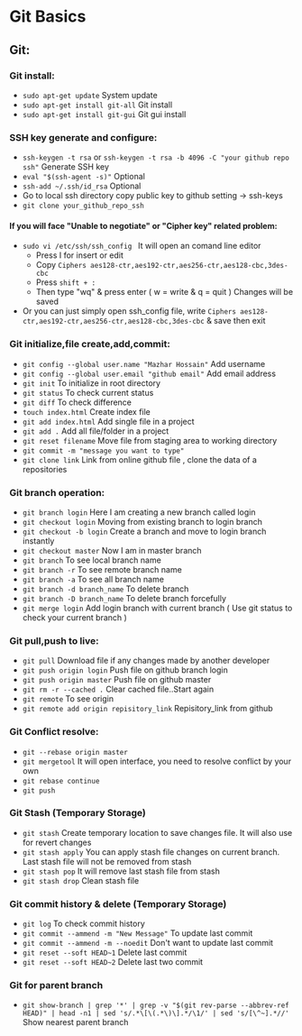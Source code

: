 # Git Basics #

## Git: ##

### Git install: ###
  * ``` sudo apt-get update ``` System update
  * ``` sudo apt-get install git-all ``` Git install
  * ``` sudo apt-get install git-gui ``` Git gui install
  
### SSH key generate and configure: ###
  * ``` ssh-keygen -t rsa ``` or ``` ssh-keygen -t rsa -b 4096 -C "your github repo ssh" ``` Generate SSH key
  * ``` eval "$(ssh-agent -s)" ``` Optional
  * ``` ssh-add ~/.ssh/id_rsa ``` Optional
  * Go to local ssh directory copy public key to github setting -> ssh-keys
  * ``` git clone your_github_repo_ssh ```
  
   #### If you will face "Unable to negotiate" or "Cipher key" related problem: ####
  
   * ``` sudo vi /etc/ssh/ssh_config  ``` It will open an comand line editor
       * Press I for insert or edit
       * Copy ``` Ciphers aes128-ctr,aes192-ctr,aes256-ctr,aes128-cbc,3des-cbc ```
       * Press ``` shift + : ``` 
       * Then type "wq" & press enter ( w = write & q = quit ) Changes will be saved
   * Or you can just simply open ssh_config file, write ``` Ciphers aes128-ctr,aes192-ctr,aes256-ctr,aes128-cbc,3des-cbc ``` & save then exit

### Git initialize,file create,add,commit: ###
  * ``` git config --global user.name "Mazhar Hossain" ``` Add username
  * ``` git config --global user.email "github email" ``` Add email address
  * ``` git init ``` To initialize in root directory
  * ``` git status ``` To check current status
  * ``` git diff ``` To check difference
  * ``` touch index.html ``` Create index file
  * ``` git add index.html ``` Add single file in a project
  * ``` git add . ``` Add all file/folder in a project
  * ``` git reset filename ``` Move file from staging area to working directory
  * ``` git commit -m "message you want to type" ```
  * ``` git clone link ``` Link from online github file , clone the data of a repositories
### Git branch operation: ###
  * ``` git branch login ``` Here I am creating a new branch called login
  * ``` git checkout login ``` Moving from existing branch to login branch
  * ``` git checkout -b login ``` Create a branch and move to login branch instantly
  * ``` git checkout master ``` Now I am in master branch
  * ``` git branch ``` To see local branch name
  * ``` git branch -r ``` To see remote branch name
  * ``` git branch -a ``` To see all branch name
  * ``` git branch -d branch_name ``` To delete branch
  * ``` git branch -D branch_name ``` To delete branch forcefully
  * ``` git merge login ``` Add login branch with current branch ( Use git status to check your current branch )
### Git pull,push to live: ###
  * ``` git pull ``` Download file if any changes made by another developer
  * ``` git push origin login ``` Push file on github branch login
  * ``` git push origin master ``` Push file on github master
  * ``` git rm -r --cached . ``` Clear cached file..Start again
  * ``` git remote ``` To see origin
  * ``` git remote add origin repisitory_link ``` Repisitory_link from github
### Git Conflict resolve: ###
  * ``` git --rebase origin master ``` 
  * ``` git mergetool ``` It will open interface, you need to resolve conflict by your own
  * ``` git rebase continue ```
  * ``` git push ```
### Git Stash (Temporary Storage) ###
  * ``` git stash ``` Create temporary location to save changes file. It will also use for revert changes
  * ``` git stash apply ``` You can apply stash file changes on current branch. Last stash file will not be removed from stash
  * ``` git stash pop ```  It will remove last stash file from stash
  * ``` git stash drop ``` Clean stash file 
### Git commit history & delete (Temporary Storage) ###
  * ``` git log ``` To check  commit history
  * ``` git commit --ammend -m "New Message" ``` To update last commit
  * ``` git commit --ammend -m --noedit ``` Don't want to update last commit
  * ``` git reset --soft HEAD~1 ``` Delete last commit
  * ``` git reset --soft HEAD~2 ``` Delete last two commit
### Git for parent branch ###
  * ```git show-branch | grep '*' | grep -v "$(git rev-parse --abbrev-ref HEAD)" | head -n1 | sed 's/.*\[\(.*\)\].*/\1/' | sed 's/[\^~].*//' ``` Show nearest parent branch
